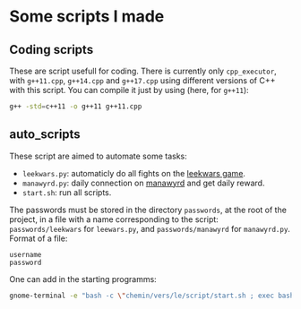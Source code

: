 # Some scripts I made

## Coding scripts

These are script usefull for coding. There is currently only `cpp_executor`, with `g++11.cpp`, `g++14.cpp` and `g++17.cpp` using different versions of C++ with  this script. You can compile it just by using (here, for `g++11`):

```bash
g++ -std=c++11 -o g++11 g++11.cpp
```

## auto_scripts

These script are aimed to automate some tasks:

-   `leekwars.py`: automaticly do all fights on the [leekwars game](https://leekwars.com).
-   `manawyrd.py`: daily connection on [manawyrd](https://www.manawyrd.fr/index.php) and get daily reward.
-   `start.sh`: run all scripts.

The passwords must be stored in the directory `passwords`, at the root of the project, in a file with a name corresponding to the script: `passwords/leekwars` for `leewars.py`, and `passwords/manawyrd` for `manawyrd.py`. Format of a file:

```
username
password
```

One can add in the starting programms:

```bash
gnome-terminal -e "bash -c \"chemin/vers/le/script/start.sh ; exec bash\""
```